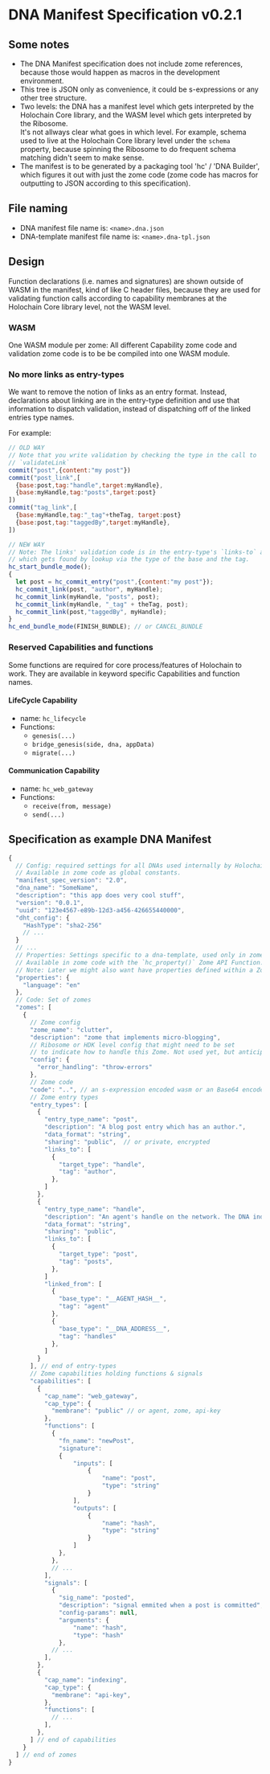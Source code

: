 # DNA Manifest Specification v0.2.1

## Some notes
- The DNA Manifest specification does not include zome references, because those would happen as macros in the development environment.
- This tree is JSON only as convenience, it could be s-expressions or any other tree structure.
- Two levels: the DNA has a manifest level which gets interpreted by the Holochain Core library, and the WASM level which gets interpreted by the Ribosome.  
It's not allways clear what goes in which level. For example, schema used to live at the Holochain Core library level under the `schema` property, because spinning the Ribosome to do frequent schema matching didn't seem to make sense. 
- The manifest is to be generated by a packaging tool 'hc' / 'DNA Builder', which figures it out with just the zome code (zome code has macros for outputting to JSON according to this specification).

## File naming

- DNA manifest file name is: `<name>.dna.json`
- DNA-template manifest file name is: `<name>.dna-tpl.json`

## Design
Function declarations (i.e. names and signatures) are shown outside of WASM in the manifest, kind of like C header files, because they are used for validating function calls according to capability membranes at the Holochain Core library level, not the WASM level.

### WASM
One WASM module per zome: All different Capability zome code and validation zome code is to be be compiled into one WASM module.

### No more links as entry-types

We want to remove the notion of links as an entry format.
Instead, declarations about linking are in the entry-type definition and use that information to dispatch validation, instead of dispatching off of the linked entries type names.

For example:

``` javascript
// OLD WAY
// Note that you write validation by checking the type in the call to
// `validateLink`
commit("post",{content:"my post"})
commit("post_link",[
  {base:post,tag:"handle",target:myHandle},
  {base:myHandle,tag:"posts",target:post}
])
commit("tag_link",[
  {base:myHandle,tag:"_tag"+theTag, target:post}
  {base:post,tag:"taggedBy",target:myHandle},
])

// NEW WAY
// Note: The links' validation code is in the entry-type's `links-to` and `links-from` block
// which gets found by lookup via the type of the base and the tag.
hc_start_bundle_mode();
{
  let post = hc_commit_entry("post",{content:"my post"});
  hc_commit_link(post, "author", myHandle);
  hc_commit_link(myHandle, "posts", post);
  hc_commit_link(myHandle, "_tag" + theTag, post);
  hc_commit_link(post,"taggedBy", myHandle);
}
hc_end_bundle_mode(FINISH_BUNDLE); // or CANCEL_BUNDLE
```

### Reserved Capabilities and functions

Some functions are required for core process/features of Holochain to work.
They are available in keyword specific Capabilities and function names.

#### LifeCycle Capability

- name: `hc_lifecycle`
- Functions:
  - `genesis(...)`
  - `bridge_genesis(side, dna, appData)`
  - `migrate(...)`

#### Communication Capability

- name: `hc_web_gateway`
- Functions:
  - `receive(from, message)`
  - `send(...)`

## Specification as example DNA Manifest

``` javascript
{
  // Config: required settings for all DNAs used internally by Holochain Core.
  // Available in zome code as global constants.  
  "manifest_spec_version": "2.0",  
  "dna_name": "SomeName",
  "description": "this app does very cool stuff",
  "version": "0.0.1",
  "uuid": "123e4567-e89b-12d3-a456-426655440000",
  "dht_config": {
    "HashType": "sha2-256"
    // ...
  }
  // ...  
  // Properties: Settings specific to a dna-template, used only in zome code.
  // Available in zome code with the `hc_property()` Zome API Function.
  // Note: Later we might also want have properties defined within a Zome, and possibly move this part.
  "properties": {
    "language": "en"
  },
  // Code: Set of zomes
  "zomes": [
    {
      // Zome config
      "zome_name": "clutter",
      "description": "zome that implements micro-blogging",
      // Ribosome or HDK level config that might need to be set
      // to indicate how to handle this Zome. Not used yet, but anticipating.
      "config": {
        "error_handling": "throw-errors"
      },
      // Zome code
      "code": "..", // an s-expression encoded wasm or an Base64 encoded wasm bytecode    
      // Zome entry types
      "entry_types": [
        {
          "entry_type_name": "post",
          "description": "A blog post entry which has an author.",
          "data_format": "string",
          "sharing": "public",  // or private, encrypted
          "links_to": [
            {
              "target_type": "handle",
              "tag": "author",
            },
          ]
        },
        {
          "entry_type_name": "handle",
          "description": "An agent's handle on the network. The DNA indexes all the handles.",          
          "data_format": "string",
          "sharing": "public",
          "links_to": [
            {
              "target_type": "post",
              "tag": "posts",
            },   
          ]       
          "linked_from": [
            {
              "base_type": "__AGENT_HASH__",
              "tag": "agent"
            },
            {
              "base_type": "__DNA_ADDRESS__",
              "tag": "handles"
            },                    
          ]          
        }
      ], // end of entry-types
      // Zome capabilities holding functions & signals
      "capabilities": [
        {
          "cap_name": "web_gateway",
          "cap_type": {
            "membrane": "public" // or agent, zome, api-key
          },
          "functions": [
            {
              "fn_name": "newPost",
              "signature":
              {
                  "inputs": [
                      {
                          "name": "post",
                          "type": "string"
                      }
                  ],
                  "outputs": [
                      {
                          "name": "hash",
                          "type": "string"
                      }
                  ]
              },
            },
            // ...
          ],
          "signals": [
            {
              "sig_name": "posted",
              "description": "signal emmited when a post is committed",
              "config-params": null,
              "arguments": {
                  "name": "hash",
                  "type": "hash"
              },
            // ...
          ],
        },
        {
          "cap_name": "indexing",
          "cap_type": {
            "membrane": "api-key",
          },
          "functions": [
            // ...
          ],
        },
      ] // end of capabilities
    }
  ] // end of zomes
}
```

